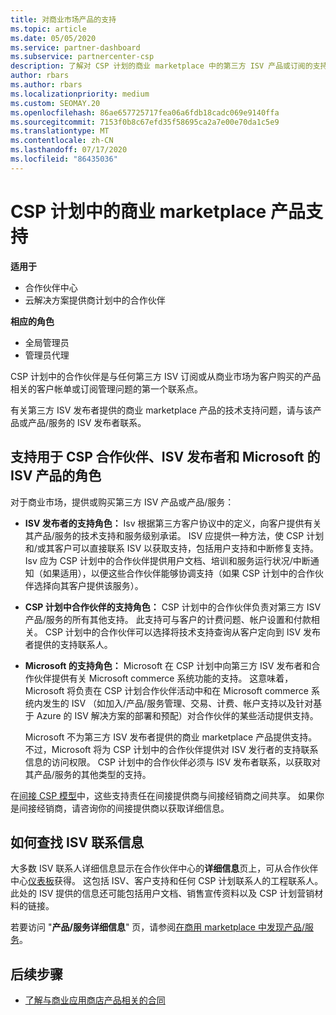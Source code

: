 ```yaml
---
title: 对商业市场产品的支持
ms.topic: article
ms.date: 05/05/2020
ms.service: partner-dashboard
ms.subservice: partnercenter-csp
description: 了解对 CSP 计划的商业 marketplace 中的第三方 ISV 产品或订阅的支持。
author: rbars
ms.author: rbars
ms.localizationpriority: medium
ms.custom: SEOMAY.20
ms.openlocfilehash: 86ae657725717fea06a6fdb18cadc069e9140ffa
ms.sourcegitcommit: 7153f0b8c67efd35f58695ca2a7e00e70da1c5e9
ms.translationtype: MT
ms.contentlocale: zh-CN
ms.lasthandoff: 07/17/2020
ms.locfileid: "86435036"
---
```

# <a name="support-for-commercial-marketplace-products-in-the-csp-program"></a>CSP 计划中的商业 marketplace 产品支持

**适用于**

- 合作伙伴中心
- 云解决方案提供商计划中的合作伙伴

**相应的角色**

- 全局管理员
- 管理员代理

CSP 计划中的合作伙伴是与任何第三方 ISV 订阅或从商业市场为客户购买的产品相关的客户帐单或订阅管理问题的第一个联系点。

有关第三方 ISV 发布者提供的商业 marketplace 产品的技术支持问题，请与该产品或产品/服务的 ISV 发布者联系。

## <a name="support-roles-of-isv-products-for-csp-partners-isv-publishers-and-microsoft"></a>支持用于 CSP 合作伙伴、ISV 发布者和 Microsoft 的 ISV 产品的角色

对于商业市场，提供或购买第三方 ISV 产品或产品/服务：

- **ISV 发布者的支持角色：** Isv 根据第三方客户协议中的定义，向客户提供有关其产品/服务的技术支持和服务级别承诺。 ISV 应提供一种方法，使 CSP 计划和/或其客户可以直接联系 ISV 以获取支持，包括用户支持和中断修复支持。 Isv 应为 CSP 计划中的合作伙伴提供用户文档、培训和服务运行状况/中断通知（如果适用），以便这些合作伙伴能够协调支持（如果 CSP 计划中的合作伙伴选择向其客户提供该服务）。

- **CSP 计划中合作伙伴的支持角色：** CSP 计划中的合作伙伴负责对第三方 ISV 产品/服务的所有其他支持。 此支持可与客户的计费问题、帐户设置和付款相关。 CSP 计划中的合作伙伴可以选择将技术支持查询从客户定向到 ISV 发布者提供的支持联系人。

- **Microsoft 的支持角色：** Microsoft 在 CSP 计划中向第三方 ISV 发布者和合作伙伴提供有关 Microsoft commerce 系统功能的支持。 这意味着，Microsoft 将负责在 CSP 计划合作伙伴活动中和在 Microsoft commerce 系统内发生的 ISV （如加入/产品/服务管理、交易、计费、帐户支持以及针对基于 Azure 的 ISV 解决方案的部署和预配）对合作伙伴的某些活动提供支持。

    Microsoft 不为第三方 ISV 发布者提供的商业 marketplace 产品提供支持。 不过，Microsoft 将为 CSP 计划中的合作伙伴提供对 ISV 发行者的支持联系信息的访问权限。 CSP 计划中的合作伙伴必须与 ISV 发布者联系，以获取对其产品/服务的其他类型的支持。

在[间接 CSP 模型](csp-overview.md#indirect-model)中，这些支持责任在间接提供商与间接经销商之间共享。 如果你是间接经销商，请咨询你的间接提供商以获取详细信息。

## <a name="how-to-find-isv-contact-information"></a>如何查找 ISV 联系信息

大多数 ISV 联系人详细信息显示在合作伙伴中心的**详细信息**页上，可从合作伙伴中心[仪表板](https://partner.microsoft.com/dashboard)获得。 这包括 ISV、客户支持和任何 CSP 计划联系人的工程联系人。 此处的 ISV 提供的信息还可能包括用户文档、销售宣传资料以及 CSP 计划营销材料的链接。

若要访问 "**产品/服务详细信息**" 页，请参阅[在商用 marketplace 中发现产品/服务](csp-commercial-marketplace-discover.md#view-marketplace-offers-in-partner-center)。

## <a name="next-steps"></a>后续步骤

- [了解与商业应用商店产品相关的合同](csp-commercial-marketplace-contracting.md)
